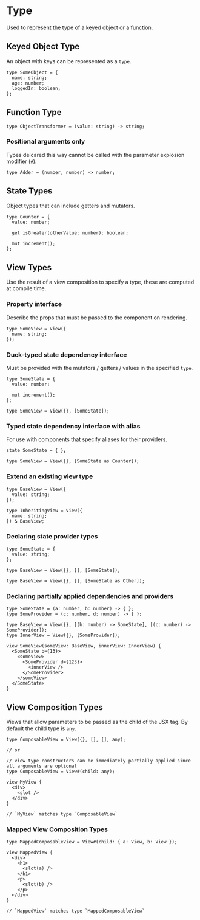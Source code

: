 # Type

Used to represent the type of a keyed object or a function.

## Keyed Object Type

An object with keys can be represented as a `type`.

```
type SomeObject = {
  name: string;
  age: number;
  loggedIn: boolean;
};
```

## Function Type

```
type ObjectTransformer = (value: string) -> string;
```

### Positional arguments only

Types delcared this way cannot be called with the parameter explosion modifier (`#`).

```
type Adder = (number, number) -> number;
```

## State Types

Object types that can include getters and mutators.

```
type Counter = {
  value: number;

  get isGreater(otherValue: number): boolean;

  mut increment();
};
```

## View Types

Use the result of a view composition to specify a type, these are computed at compile time.

### Property interface

Describe the props that must be passed to the component on rendering.

```
type SomeView = View({
  name: string;
});
```

### Duck-typed state dependency interface

Must be provided with the mutators / getters / values in the specified `type`.

```
type SomeState = {
  value: number;

  mut increment();
};

type SomeView = View({}, [SomeState]);
```

### Typed state dependency interface with alias

For use with components that specify aliases for their providers.

```
state SomeState = { };

type SomeView = View({}, [SomeState as Counter]);
```

### Extend an existing view type

```
type BaseView = View({
  value: string;
});

type InheritingView = View({
  name: string;
}) & BaseView;
```

### Declaring state provider types

```
type SomeState = {
  value: string;
};

type BaseView = View({}, [], [SomeState]);

type BaseView = View({}, [], [SomeState as Other]);
```

### Declaring partially applied dependencies and providers

```
type SomeState = (a: number, b: number) -> { };
type SomeProvider = (c: number, d: number) -> { };

type BaseView = View({}, [(b: number) -> SomeState], [(c: number) -> SomeProvider]);
type InnerView = View({}, [SomeProvider]);

view SomeView(someView: BaseView, innerView: InnerView) {
  <SomeState b={13}>
    <someView>
      <SomeProvider d={123}>
        <innerView />
      </SomeProvider>
    </someView>
  </SomeState>
}
```

## View Composition Types

Views that allow parameters to be passed as the child of the JSX tag.
By default the child type is `any`.

```
type ComposableView = View({}, [], [], any);

// or

// view type constructors can be immediately partially applied since all arguments are optional
type ComposableView = View#(child: any);

view MyView {
  <div>
    <slot />
  </div>
}

// `MyView` matches type `ComposableView`
```

### Mapped View Composition Types

```
type MappedComposableView = View#(child: { a: View, b: View });

view MappedView {
  <div>
    <h1>
      <slot(a) />
    </h1>
    <p>
      <slot(b) />
    </p>
  </div>
}

// `MappedView` matches type `MappedComposableView`
```
